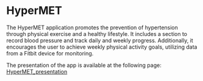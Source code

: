 # HyperMET

The HyperMET application promotes the prevention of hypertension through physical exercise and a healthy lifestyle. 
It includes a section to record blood pressure and track daily and weekly progress. 
Additionally, it encourages the user to achieve weekly physical activity goals, utilizing data from a Fitbit device for monitoring.

The presentation of the app is available at the following page: 
<a href="https://github.com/IacuSilvia/HyperMET/blob/master/Wearable%20presentation%20HyperMET.pdf"> HyperMET_presentation</a>
